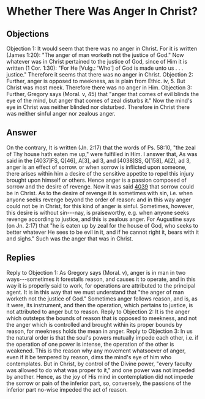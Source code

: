 # Whether There Was Anger In Christ?
## Objections
Objection 1: It would seem that there was no anger in Christ. For it is written (James 1:20): "The anger of man worketh not the justice of God." Now whatever was in Christ pertained to the justice of God, since of Him it is written (1 Cor. 1:30): "For He [Vulg.: 'Who'] of God is made unto us . . . justice." Therefore it seems that there was no anger in Christ.
Objection 2: Further, anger is opposed to meekness, as is plain from Ethic. iv, 5. But Christ was most meek. Therefore there was no anger in Him.
Objection 3: Further, Gregory says (Moral. v, 45) that "anger that comes of evil blinds the eye of the mind, but anger that comes of zeal disturbs it." Now the mind's eye in Christ was neither blinded nor disturbed. Therefore in Christ there was neither sinful anger nor zealous anger.
## Answer
On the contrary, It is written (Jn. 2:17) that the words of Ps. 58:10, "the zeal of Thy house hath eaten me up," were fulfilled in Him.
I answer that, As was said in the [4037]FS, Q[46], A[3], ad 3, and [4038]SS, Q[158], A[2], ad 3, anger is an effect of sorrow. or when sorrow is inflicted upon someone, there arises within him a desire of the sensitive appetite to repel this injury brought upon himself or others. Hence anger is a passion composed of sorrow and the desire of revenge. Now it was said [4039](A[6]) that sorrow could be in Christ. As to the desire of revenge it is sometimes with sin, i.e. when anyone seeks revenge beyond the order of reason: and in this way anger could not be in Christ, for this kind of anger is sinful. Sometimes, however, this desire is without sin---nay, is praiseworthy, e.g. when anyone seeks revenge according to justice, and this is zealous anger. For Augustine says (on Jn. 2:17) that "he is eaten up by zeal for the house of God, who seeks to better whatever He sees to be evil in it, and if he cannot right it, bears with it and sighs." Such was the anger that was in Christ.
## Replies
Reply to Objection 1: As Gregory says (Moral. v), anger is in man in two ways---sometimes it forestalls reason, and causes it to operate, and in this way it is properly said to work, for operations are attributed to the principal agent. It is in this way that we must understand that "the anger of man worketh not the justice of God." Sometimes anger follows reason, and is, as it were, its instrument, and then the operation, which pertains to justice, is not attributed to anger but to reason.
Reply to Objection 2: It is the anger which outsteps the bounds of reason that is opposed to meekness, and not the anger which is controlled and brought within its proper bounds by reason, for meekness holds the mean in anger.
Reply to Objection 3: In us the natural order is that the soul's powers mutually impede each other, i.e. if the operation of one power is intense, the operation of the other is weakened. This is the reason why any movement whatsoever of anger, even if it be tempered by reason, dims the mind's eye of him who contemplates. But in Christ, by control of the Divine power, "every faculty was allowed to do what was proper to it," and one power was not impeded by another. Hence, as the joy of His mind in contemplation did not impede the sorrow or pain of the inferior part, so, conversely, the passions of the inferior part no-wise impeded the act of reason.